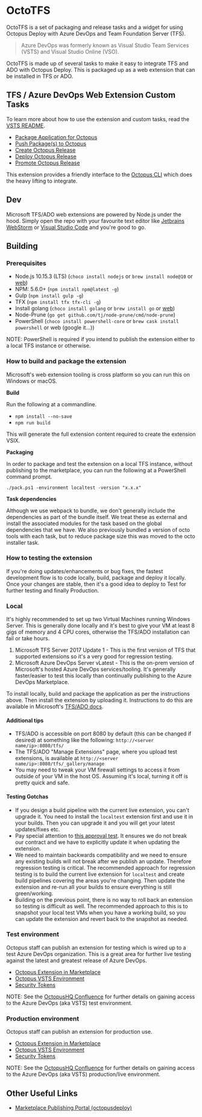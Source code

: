 # OctoTFS

OctoTFS is a set of packaging and release tasks and a widget for using Octopus Deploy with Azure DevOps and Team Foundation Server (TFS).

> Azure DevOps was formerly known as Visual Studio Team Services (VSTS) and Visual Studio Online (VSO).

OctoTFS is made up of several tasks to make it easy to integrate TFS and ADO with Octopus Deploy. This is packaged up as a web extension that can be installed in TFS or ADO.

## TFS / Azure DevOps Web Extension Custom Tasks 

To learn more about how to use the extension and custom tasks, read the [VSTS README](source/vsts.md).

* [Package Application for Octopus](source/tasks/Pack)
* [Push Package(s) to Octopus](source/tasks/Push)
* [Create Octopus Release](source/tasks/CreateOctopusRelease)
* [Deploy Octopus Release](source/tasks/Deploy)
* [Promote Octopus Release](source/tasks/Promote)

This extension provides a friendly interface to the [Octopus CLI](https://g.octopushq.com/ExternalToolOctoTools) which does the heavy lifting to integrate.

## Dev

Microsoft TFS/ADO web extensions are powered by Node.js under the hood. Simply open the repo with your favourite text editor like [Jetbrains WebStorm](https://jetbrains.com/webstorm) or [Visual Studio Code](https://code.visualstudio.com/) and you're good to go.

## Building  

### Prerequisites

* Node.js 10.15.3 (LTS) (`choco install nodejs` or `brew install node@10` or [web](https://nodejs.org)) 
* NPM: 5.6.0+ (`npm install npm@latest -g`)
* Gulp (`npm install gulp -g`)
* TFX (`npm install tfx tfx-cli -g`)
* Install golang (`choco install golang` or `brew install go` or [web](https://golang.org))
* Node-Prune (`go get github.com/tj/node-prune/cmd/node-prune`)
* PowerShell (`choco install powershell-core` or `brew cask install powershell` or web (google it...))

NOTE: PowerShell is required if you intend to publish the extension either to a local TFS instance or otherwise.

### How to build and package the extension

Microsoft's web extension tooling is cross platform so you can run this on Windows or macOS.

**Build** 

Run the following at a commandline.

* `npm install --no-save`
* `npm run build`

This will generate the full extension content required to create the extension VSIX.

**Packaging**

In order to package and test the extension on a local TFS instance, without publishing to the marketplace, you can run the following at a PowerShell command prompt.
 
`./pack.ps1 -environment localtest -version "x.x.x"`

**Task dependencies**

Although we use webpack to bundle, we don't generally include the dependencies as part of the bundle itself. We treat these as external and install the associated modules for the task based on the global dependencies that we have. We
also previously bundled a version of octo tools with each task, but to reduce package size this was moved to the octo installer task.

### How to testing the extension

If you're doing updates/enhancements or bug fixes, the fastest development flow is to code locally, build, package and deploy it locally. Once your changes are stable, then it's a good idea to deploy to Test for further testing and finally Production.

### Local

It's highly recommended to set up two Virtual Machines running Windows Server. This is generally done locally and it's best to give your VM at least 8 gigs of memory and 4 CPU cores, otherwise the TFS/ADO installation can fail or take hours.

1. Microsoft TFS Server 2017 Update 1 - This is the first version of TFS that supported extensions so it's a very good for regression testing.  
2. Microsoft Azure DevOps Server vLatest - This is the on-prem version of Microsoft's hosted Azure DevOps services/tooling. It's generally faster/easier to test this locally than continually publishing to the Azure DevOps Marketplace.

To install locally, build and package the application as per the instructions above. Then install the extension by uploading it. Instructions to do this are available in Microsoft's [TFS/ADO docs](https://docs.microsoft.com/en-us/vsts/marketplace/get-tfs-extensions?view=tfs-2018#install-extensions-for-disconnected-tfs). 

#### Additional tips

* TFS/ADO is accessible on port 8080 by default (this can be changed if desired) at something like the following: `http://<server name/ip>:8080/tfs/`
* The TFS/ADO "Manage Extensions" page, where you upload test extensions, is available at `http://<server name/ip>:8080/tfs/_gallery/manage`
* You may need to tweak your VM firewall settings to access it from outside of your VM in the host OS. Assuming it's local, turning it off is pretty quick and safe. 

#### Testing Gotchas

* If you design a build pipeline with the current live extension, you can't upgrade it. You need to install the `localtest` extension first and use it in your builds. Then you can upgrade it and you will get your latest updates/fixes etc.
* Pay special attention to [this approval test](tests/OctoTFS.Tests/OctoTFS.Tests/ContractStabilityFixture.EnsureInputNamesAndTypesHaveNotChanged.approved.txt). It ensures we do not break our contract and we have to explicitly update it when updating the extension.
* We need to maintain backwards compatibility and we need to ensure any existing builds will not break after we publish an update. Therefore regression testing is critical. The recommended approach for regression testing is to build the current live extension for `localtest` and create build pipelines covering the areas you're changing. Then update the extension and re-run all your builds to ensure everything is still green/working.
* Building on the previous point, there is no way to roll back an extension so testing is difficult as well. The recommended approach to this is to snapshot your local test VMs when you have a working build, so you can update the extension and revert back to the snapshot as needed.

### Test environment

Octopus staff can publish an extension for testing which is wired up to a test Azure DevOps organization. This is a great area for further live testing against the latest and greatest release of Azure DevOps.

- [Octopus Extension in Marketplace](https://marketplace.visualstudio.com/items?itemName=octopusdeploy.octopus-deploy-build-release-tasks-test)
- [Octopus VSTS Environment](https://octopus-deploy-test.visualstudio.com)
- [Security Tokens](https://octopus-deploy-test.visualstudio.com/_details/security/tokens)

NOTE: See the [OctopusHQ Confluence](https://octopushq.atlassian.net/wiki/spaces/IN/pages/60063746/VSTS+Test+Environment) for further details on gaining access to the Azure DevOps (aka VSTS) test environment.  

### Production environment

Octopus staff can publish an extension for production use. 

- [Octopus Extension in Marketplace](https://marketplace.visualstudio.com/items?itemName=octopusdeploy.octopus-deploy-build-release-tasks)
- [Octopus VSTS Environment](https://octopus-deploy.visualstudio.com)
- [Security Tokens](https://octopus-deploy.visualstudio.com/_details/security/tokens)

NOTE: See the [OctopusHQ Confluence](https://octopushq.atlassian.net/wiki/spaces/IN/pages/60063746/VSTS+Test+Environment) for further details on gaining access to the Azure DevOps (aka VSTS) production/live environment.

## Other Useful Links

- [Marketplace Publishing Portal (octopusdeploy)](https://marketplace.visualstudio.com/manage/publishers/octopusdeploy) 